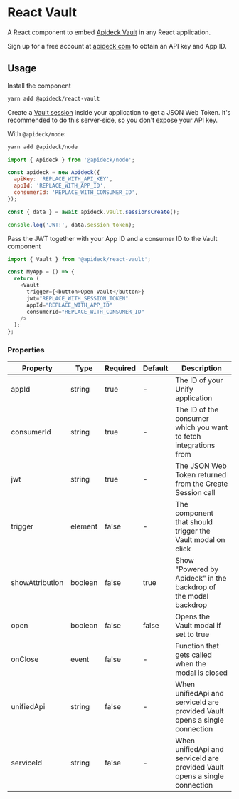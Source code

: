 # React Vault

A React component to embed [Apideck Vault](https://www.apideck.com/products/vault) in any React application.

Sign up for a free account at [apideck.com](https://app.apideck.com/signup) to obtain an API key and App ID.

## Usage

Install the component

```sh
yarn add @apideck/react-vault
```

Create a [Vault session](https://developers.apideck.com/apis/vault/reference#operation/sessionsCreate) inside your application to get a JSON Web Token.
It's recommended to do this server-side, so you don't expose your API key.

With `@apideck/node`:

```sh
yarn add @apideck/node
```

```js
import { Apideck } from '@apideck/node';

const apideck = new Apideck({
  apiKey: 'REPLACE_WITH_API_KEY',
  appId: 'REPLACE_WITH_APP_ID',
  consumerId: 'REPLACE_WITH_CONSUMER_ID',
});

const { data } = await apideck.vault.sessionsCreate();

console.log('JWT:', data.session_token);
```

Pass the JWT together with your App ID and a consumer ID to the Vault component

```js
import { Vault } from '@apideck/react-vault';

const MyApp = () => {
  return (
    <Vault
      trigger={<button>Open Vault</button>}
      jwt="REPLACE_WITH_SESSION_TOKEN"
      appId="REPLACE_WITH_APP_ID"
      consumerId="REPLACE_WITH_CONSUMER_ID"
    />
  );
};
```

### Properties

| Property        | Type    | Required | Default | Description                                                                |
| --------------- | ------- | -------- | ------- | -------------------------------------------------------------------------- |
| appId           | string  | true     | -       | The ID of your Unify application                                           |
| consumerId      | string  | true     | -       | The ID of the consumer which you want to fetch integrations from           |
| jwt             | string  | true     | -       | The JSON Web Token returned from the Create Session call                   |
| trigger         | element | false    | -       | The component that should trigger the Vault modal on click                 |
| showAttribution | boolean | false    | true    | Show "Powered by Apideck" in the backdrop of the modal backdrop            |
| open            | boolean | false    | false   | Opens the Vault modal if set to true                                       |
| onClose         | event   | false    | -       | Function that gets called when the modal is closed                         |
| unifiedApi      | string  | false    | -       | When unifiedApi and serviceId are provided Vault opens a single connection |
| serviceId       | string  | false    | -       | When unifiedApi and serviceId are provided Vault opens a single connection |
